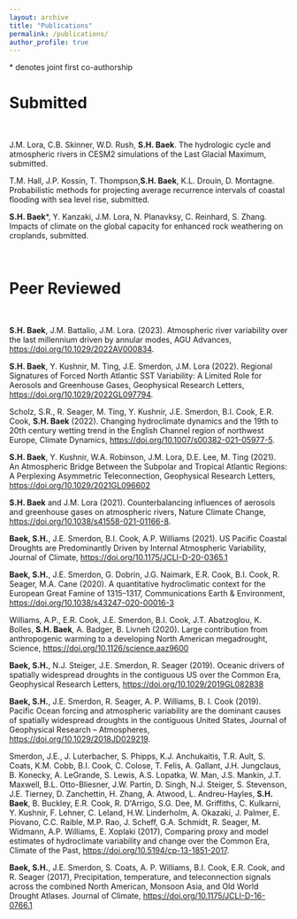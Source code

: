 ```yaml
---
layout: archive
title: "Publications"
permalink: /publications/
author_profile: true
---
```



\* denotes joint first co-authorship

# Submitted
<br>

J.M. Lora, C.B. Skinner, W.D. Rush, **S.H. Baek**. The hydrologic cycle and atmospheric rivers in CESM2 simulations of the Last Glacial Maximum, submitted.

T.M. Hall, J.P. Kossin, T. Thompson,**S.H. Baek**, K.L. Drouin, D. Montagne. Probabilistic methods for projecting average recurrence intervals of coastal flooding with sea level rise, submitted.

**S.H. Baek**\*, Y. Kanzaki, J.M. Lora, N. Planavksy, C. Reinhard, S. Zhang. Impacts of climate on the global capacity for enhanced rock weathering on croplands, submitted.


<br>

# Peer Reviewed
<br>

**S.H. Baek**, J.M. Battalio, J.M. Lora. (2023). Atmospheric river variability over the last millennium driven by annular modes, AGU Advances, https://doi.org/10.1029/2022AV000834. 

**S.H. Baek**, Y. Kushnir, M. Ting, J.E. Smerdon, J.M. Lora (2022). Regional Signatures of Forced North Atlantic SST Variability: A Limited Role for Aerosols and Greenhouse Gases, Geophysical Research Letters, https://doi.org/10.1029/2022GL097794.

Scholz, S.R., R. Seager, M. Ting, Y. Kushnir, J.E. Smerdon, B.I. Cook, E.R. Cook, **S.H. Baek** (2022). Changing hydroclimate dynamics and the 19th to 20th century wetting trend in the English Channel region of northwest Europe, Climate Dynamics, https://doi.org/10.1007/s00382-021-05977-5. 

**S.H. Baek**, Y. Kushnir, W.A. Robinson, J.M. Lora, D.E. Lee, M. Ting (2021). An Atmospheric Bridge Between the Subpolar and Tropical Atlantic Regions: A Perplexing Asymmetric Teleconnection, Geophysical Research Letters, https://doi.org/10.1029/2021GL096602

**S.H. Baek** and J.M. Lora (2021). Counterbalancing influences of aerosols and greenhouse gases on atmospheric rivers, Nature Climate Change, https://doi.org/10.1038/s41558-021-01166-8.

**Baek, S.H.**, J.E. Smerdon, B.I. Cook, A.P. Williams (2021). US Pacific Coastal Droughts are Predominantly Driven by Internal Atmospheric Variability, Journal of Climate, https://doi.org/10.1175/JCLI-D-20-0365.1

**Baek, S.H.**, J.E. Smerdon, G. Dobrin, J.G. Naimark, E.R. Cook, B.I. Cook, R. Seager, M.A. Cane (2020). A quantitative hydroclimatic context for the European Great Famine of 1315-1317, Communications Earth & Environment, https://doi.org/10.1038/s43247-020-00016-3
  
Williams, A.P., E.R. Cook, J.E. Smerdon, B.I. Cook, J.T. Abatzoglou, K. Bolles, **S.H. Baek**, A. Badger, B. Livneh (2020). Large contribution from anthropogenic warming to a developing North American megadrought, Science, https://doi.org/10.1126/science.aaz9600

**Baek, S.H.**, N.J. Steiger, J.E. Smerdon, R. Seager (2019). Oceanic drivers of spatially widespread droughts in the contiguous US over the Common Era, Geophysical Research Letters, https://doi.org/10.1029/2019GL082838

**Baek, S.H.**, J.E. Smerdon, R. Seager, A. P. Williams, B. I. Cook (2019). Pacific Ocean forcing and atmospheric variability are the dominant causes of spatially widespread droughts in the contiguous United States, Journal of Geophysical Research – Atmospheres, https://doi.org/10.1029/2018JD029219.

Smerdon, J.E., J. Luterbacher, S. Phipps, K.J. Anchukaitis, T.R. Ault, S. Coats, K.M. Cobb, B.I. Cook, C. Colose, T. Felis, A. Gallant, J.H. Jungclaus, B. Konecky, A. LeGrande, S. Lewis, A.S. Lopatka, W. Man, J.S. Mankin, J.T. Maxwell, B.L. Otto-Bliesner, J.W. Partin, D. Singh, N.J. Steiger, S. Stevenson, J.E. Tierney, D. Zanchettin, H. Zhang, A. Atwood, L. Andreu-Hayles, **S.H. Baek**, B. Buckley, E.R. Cook, R. D'Arrigo, S.G. Dee, M. Griffiths, C. Kulkarni, Y. Kushnir, F. Lehner, C. Leland, H.W. Linderholm, A. Okazaki, J. Palmer, E. Piovano, C.C. Raible, M.P. Rao, J. Scheff, G.A. Schmidt, R. Seager, M. Widmann, A.P. Williams, E. Xoplaki (2017), Comparing proxy and model estimates of hydroclimate variability and change over the Common Era, Climate of the Past, https://doi.org/10.5194/cp-13-1851-2017.

**Baek, S.H.**, J.E. Smerdon, S. Coats, A. P. Williams, B.I. Cook, E.R. Cook, and R. Seager (2017), Precipitation, temperature, and teleconnection signals across the combined North American, Monsoon Asia, and Old World Drought Atlases. Journal of Climate, https://doi.org/10.1175/JCLI-D-16-0766.1

<br><br>

